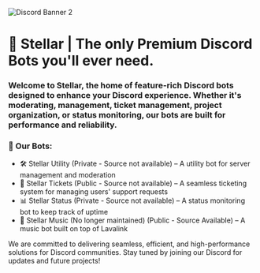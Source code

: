 <img src="https://discordapp.com/api/guilds/1056023066246914078/widget.png?style=banner2" alt="Discord Banner 2"/></br>
# 💫 Stellar | The only Premium Discord Bots you'll ever need.

### Welcome to Stellar, the home of feature-rich Discord bots designed to enhance your Discord experience. Whether it's moderating, management, ticket management, project organization, or status monitoring, our bots are built for performance and reliability.
### 🚀 Our Bots:

- 🛠 Stellar Utility (Private - Source not available) – A utility bot for server management and moderation</br>
- 🎫 Stellar Tickets (Public - Source not available) – A seamless ticketing system for managing users' support requests</br>
- 📊 Stellar Status (Private - Source not available) – A status monitoring bot to keep track of uptime</br>
- 🎵 Stellar Music (No longer maintained) (Public - Source Available) – A music bot built on top of Lavalink</br>

We are committed to delivering seamless, efficient, and high-performance solutions for Discord communities. Stay tuned by joining our Discord for updates and future projects!
